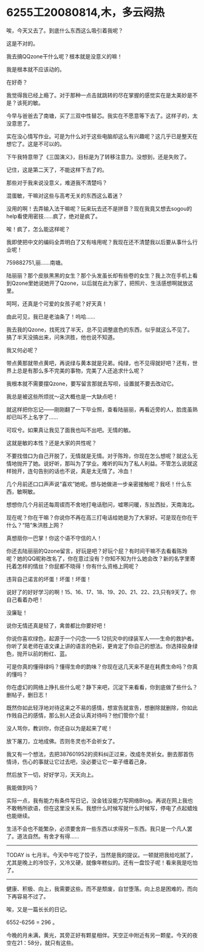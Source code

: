 # 6255工20080814,木，多云闷热

唉，今天又去了。到底什么东西这么吸引着我呢？

这是不对的。

我去搞QQzone干什么呢？根本就是没意义的嘛！

我是根本就不应该动的。

在好奇？

我觉得我已经上瘾了。对于那种一点击就跳转的尽在掌握的感觉实在是太美妙是不是？该死的敏。

今早与爸爸去了南塘，买了三双中性替芯。我实在不愿意等下去了。这样子的，太没意思了。

实在没心情写作业。可是为什么对于这些电脑却这么有兴趣呢？这几乎已是整天在想它了。这是不可以的。

下午我特意带了《三国演义》，目标是为了转移注意力。没想到，还是失败了。

记住，这是第二天了，不能这样下去了的。

那些对于我来说没意义，难道我不清楚吗？

混蛋敏，干嘛对这些与高考无关的东西这么着迷？

没用的啊！去弄输入法干嘛呢？玩来玩去还不是拼音？现在我竟又想去sogou的help看使用密技……疯了，绝对是疯了。

唉！疯了，怎么能这样呢？

我即使把中文的编码全弄明白了又有啥用呢？我现在还不清楚我以后要从事什么行业呢！

759882751,丽……南塘。

陆丽丽？那个皮肤黑黑的女生？那个头发虽长却有些卷的女生？我上次在手机上看到Qzone里她说她开了Qzone，以后就在此为家了，把照片、生活感想啊就放这里。

呵呵，还真是个可爱的女孩子呢？好天真！

由此可见，我已是老油条了！呜哈……

我去我的Qzone，找死找了半天，总不见调整底色的东西，似乎就这么不见了。搞了半天没搞出来，问朱洪胜，他也说不知道。

我又何必呢？

带点黄那就带点黄吧，再说绿与黄本就是兄弟。纯绿，也不见得就好吧？还有，世界上总是有那么多不完美的事物，完美了人还追求什么呢？

我根本就不需要摆Qzone，要写留言那就去写呗，设置就不要去改动它。

我总是被这些所烦扰～这大概也是一大缺点吧！

就这样把你忘记——刚刚翻了一下毕业照，查看陆丽丽，再看近旁的人，脸庞虽熟却已叫不上名字了……

可叹兮。如果真让我见了面我也叫不出吧。无情的敏。

这就是敏的本性？还是大家的共性呢？

不要找借口为自己开脱了，无情就是无情。对于陈玲，你现在怎么想呢？就这么无情地抛开了她。说好听，那叫为了学业。难听的叫为了私人利益。不管怎么说就这样抛开，连句告别的话也不说，真是太无情了。冷血！

几个月前还口口声声说“喜欢”她呢。想与她做进一步亲密接触呢？我呸！什么东西，敏啊敏。

想想你几个月前还每周锲而不舍地打电话慰问，嘘寒问暖，东扯西扯，天南海北。

现在呢？你在干嘛？你说你不再在高三打电话给她是为了大家好。可是现在你在干什么？“陪”朱洪胜上网？

真想扇你一巴掌！你这个语不守信的人！

你还去陆丽丽的Qzone留言，好玩是吧？好玩个屁？有时间干嘛不去看看陈玲呢？她的QQ昵称改名了，你在意过没有？你知不知为什么她会改？新的名字里寄托着怎样的情丝？你屁都不晓得！你有什么资格上网呢？

违背自己诺言的坏蛋！坏蛋！坏蛋！

说好了的好好学习的啊！15、16、17、18、19、20、21、22、23,只有9天了。你自己看着办吧！

没廉耻！

说你无情还真是轻了，禽兽都比你要好吧！

你说你喜欢绿色，起源于一个闪念——5 12抗灾中的绿装军人——生命的救护者。你听了吴老师在语文课上讲的语言的色彩，更肯定了你自己的想法。你选择投身绿色，抛开以前的粉红、蓝。

可是你真的懂得绿吗？懂得生命的韵味？你现在这几天来不是在耗费生命吗？你真的懂吗？

你在虚幻的网络上挣扎些什么呢？静下来吧，沉淀下来看看，你到底做了些什么？删帖子，删日志！

既然你如此轻浮地对待这来之不易的感情，想宣告就宣告，想删除就删除，你如此作贱自己的感情，那么别人还会认真对待吗？他们管你个屁！

没人骂你，教训你，你还自以为是起来了呢！

放下屠刀，立地成佛。否则冬灵也不会祈女了。

我又有一个想法，去把387601952的资料纠正过来，改成冬灵祈女。删去那首伤情诗，伤心的事就让它过去吧，没必要让它一辈子缠着己身。

然后放下一切，好好学习，天天向上。

我能做到吗？

实际一点，我有能力有条件写日记，没金钱没能力写网络Blog。再说在网上我也不敢畅所欲语，但在这里没关系。我想什么时候写就什么时候写，停电了点起蜡烛也能继续。

生活不会也不能繁杂，必须要舍弃一些东西以求得另一东西。我只是一个凡人罢了。道法自然。有舍才有得……

----

TODAY is 七月半。今天中午吃了饺子，当然是我的提议。一顿就把我给吃腻了，尤其是晚上的冷饺子，又冷又硬，就像年糕似的。还有一盘饺子呢！看来我是吃怕了。

----

健康、积极、向上，我需要这些。而不是颓废，自甘堕落。向上总是困难的，而向下再容易不过了。

唉，又是一篇长长的日记。

6552-6256 = 296 。

今晚的月未满，黄光，其旁正好有颗星相伴。天空正中附近有另一颗星。今天的夜空在21：58分，就只有这些。
